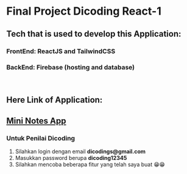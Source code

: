 # Final Project Dicoding React-1
## Tech that is used to develop this Application:

### FrontEnd: ReactJS and TailwindCSS
### BackEnd: Firebase (hosting and database)
<br/>

## Here Link of Application:

## [Mini Notes App](https://mini-notes-app.firebaseapp.com/)

### Untuk Penilai Dicoding
<ol>
    <li>Silahkan login dengan email <b>dicodings@gmail.com</b></li>
    <li>Masukkan password berupa <b>dicoding12345</b></li>
    <li>Silahkan mencoba beberapa fitur yang telah saya buat 😁😁</li>
</ol>